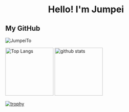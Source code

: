 <h1 align="center">Hello!  I'm Jumpei</h1>
<h2>My GitHub</h2>

<p align="left"> <img src="https://komarev.com/ghpvc/?username=JumpeiTo&label=Profile%20views&color=0e75b6&style=flat" alt="JumpeiTo" /> </p>

<p align="left"> 
  <img alt="Top Langs" height="150px" src="https://github-readme-stats.vercel.app/api/top-langs/?username=JumpeiTo&layout=compact&show_icons=true&theme=dracula" />
  <img alt="github stats" height="150px" src="https://github-readme-stats.vercel.app/api?username=JumpeiTo&theme=dracula&show_icons=ture" />
</p>

[![trophy](https://github-profile-trophy.vercel.app/?username=JumpeiTo&theme=monokai&column=7
)](https://github.com/ryo-ma/github-profile-trophy)
